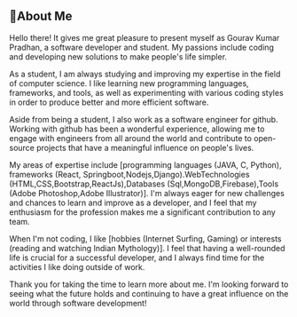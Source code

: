 ## 👦About Me

Hello there! It gives me great pleasure to present myself as Gourav Kumar Pradhan, a software developer and student. My passions include coding and developing new solutions to make people's life simpler.

As a student, I am always studying and improving my expertise in the field of computer science. I like learning new programming languages, frameworks, and tools, as well as experimenting with various coding styles in order to produce better and more efficient software.


Aside from being a student, I also work as a software engineer for github. Working with github has been a wonderful experience, allowing me to engage with engineers from all around the world and contribute to open-source projects that have a meaningful influence on people's lives.

My areas of expertise include [programming languages (JAVA, C, Python), frameworks (React, Springboot,Nodejs,Django).WebTechnologies (HTML,CSS,Bootstrap,ReactJs),Databases (Sql,MongoDB,Firebase),Tools (Adobe Photoshop,Adobe Illustrator)]. I'm always eager for new challenges and chances to learn and improve as a developer, and I feel that my enthusiasm for the profession makes me a significant contribution to any team.

When I'm not coding, I like [hobbies (Internet Surfing, Gaming) or interests (reading and watching Indian Mythology)]. I feel that having a well-rounded life is crucial for a successful developer, and I always find time for the activities I like doing outside of work.

Thank you for taking the time to learn more about me. I'm looking forward to seeing what the future holds and continuing to have a great influence on the world through software development!   

